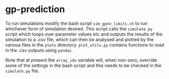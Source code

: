 # gp-prediction

To run simulations modify the bash script `sim_gpnn_limits.sh` to run whichever
form of simulation desired. This script calls the `simulate.py` script which
loops over parameter values etc and outputs the results of the simulation to a
.csv file, which can then be analysed and plotted by the various files in the
`plots` directory. `plot_utils.py` contains functions to read in the .csv
outputs using `pandas`.

Note that at present the `array_idx` variable will, when non-zero, override some
of the settings in the bash script and this needs to be checked in the
`simulate.py` file. 